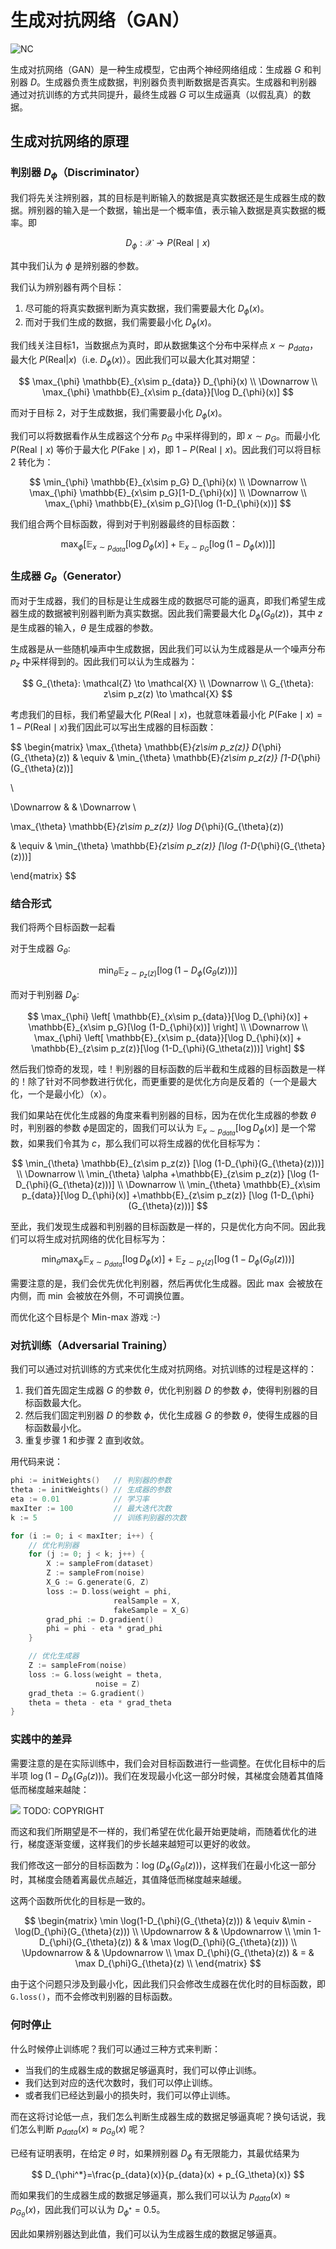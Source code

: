 # 生成对抗网络（GAN）

![NC](https://img.shields.io/badge/LH-Neural%20Compulation-red)

生成对抗网络（GAN）是一种生成模型，它由两个神经网络组成：生成器 $G$ 和判别器 $D$。生成器负责生成数据，判别器负责判断数据是否真实。生成器和判别器通过对抗训练的方式共同提升，最终生成器 $G$ 可以生成逼真（以假乱真）的数据。

## 生成对抗网络的原理

### 判别器 $D_\phi$（Discriminator）

我们将先关注辨别器，其的目标是判断输入的数据是真实数据还是生成器生成的数据。辨别器的输入是一个数据，输出是一个概率值，表示输入数据是真实数据的概率。即

$$
D_{\phi}: \mathcal{X} \to P(\text{Real}\mid x)
$$

其中我们认为 $\phi$ 是辨别器的参数。

我们认为辨别器有两个目标：
1. 尽可能的将真实数据判断为真实数据，我们需要最大化 $D_{\phi}(x)$。
2. 而对于我们生成的数据，我们需要最小化 $D_{\phi}(x)$。

我们线关注目标1，当数据点为真时，即从数据集这个分布中采样点 $x\sim p_{data}$，最大化 $P(\text{Real} | x)$（i.e. $D_{\phi}(x)$）。因此我们可以最大化其对期望：

$$
\max_{\phi} \mathbb{E}_{x\sim p_{data}} D_{\phi}(x)
\\
\Downarrow
\\
\max_{\phi} \mathbb{E}_{x\sim p_{data}}[\log D_{\phi}(x)]
$$

而对于目标 2，对于生成数据，我们需要最小化 $D_{\phi}(x)$。

我们可以将数据看作从生成器这个分布 $p_G$ 中采样得到的，即 $x\sim p_G$。而最小化 $P(\text{Real}\mid x)$ 等价于最大化 $P(\text{Fake}\mid x)$，即 $1-P(\text{Real}\mid x)$。因此我们可以将目标 2 转化为：

$$
\min_{\phi} \mathbb{E}_{x\sim p_G} D_{\phi}(x)
\\
\Downarrow
\\
\max_{\phi} \mathbb{E}_{x\sim p_G}[1-D_{\phi}(x)]
\\
\Downarrow
\\
\max_{\phi} \mathbb{E}_{x\sim p_G}[\log (1-D_{\phi}(x))]
$$

我们组合两个目标函数，得到对于判别器最终的目标函数：

$$
\max_{\phi} \left[
    \mathbb{E}_{x\sim p_{data}}[\log D_{\phi}(x)] + \mathbb{E}_{x\sim p_G}[\log (1-D_{\phi}(x))]
\right]
$$


### 生成器 $G_\theta$（Generator）

而对于生成器，我们的目标是让生成器生成的数据尽可能的逼真，即我们希望生成器生成的数据被判别器判断为真实数据。因此我们需要最大化 $D_{\phi}(G_{\theta}(z))$，其中 $z$ 是生成器的输入，$\theta$ 是生成器的参数。

生成器是从一些随机噪声中生成数据，因此我们可以认为生成器是从一个噪声分布 $p_z$ 中采样得到的。因此我们可以认为生成器为：

$$
G_{\theta}: \mathcal{Z} \to \mathcal{X}
\\
\Downarrow
\\
G_{\theta}: z\sim p_z(z) \to \mathcal{X}
$$

考虑我们的目标，我们希望最大化 $P(\text{Real}\mid x)$，也就意味着最小化 $P(\text{Fake}\mid x) = 1 - P(\text{Real}\mid x)$我们因此可以写出生成器的目标函数：


$$
\begin{matrix}
\max_{\theta} \mathbb{E}_{z\sim p_z(z)} D_{\phi}(G_{\theta}(z))
& \equiv &
\min_{\theta} \mathbb{E}_{z\sim p_z(z)} [1-D_{\phi}(G_{\theta}(z))]

\\


\Downarrow & & \Downarrow \\

\max_{\theta} \mathbb{E}_{z\sim p_z(z)} \log D_{\phi}(G_{\theta}(z))

& \equiv &
\min_{\theta} \mathbb{E}_{z\sim p_z(z)} [\log (1-D_{\phi}(G_{\theta}(z)))]

\end{matrix}
$$

### 结合形式

我们将两个目标函数一起看

对于生成器 $G_{\theta}$:

$$
\min_{\theta} \mathbb{E}_{z\sim p_z(z)} [\log (1-D_{\phi}(G_{\theta}(z)))]
$$

而对于判别器 $D_{\phi}$:

$$
\max_{\phi} \left[
    \mathbb{E}_{x\sim p_{data}}[\log D_{\phi}(x)] + \mathbb{E}_{x\sim p_G}[\log (1-D_{\phi}(x))]
\right]
\\
\Downarrow
\\
\max_{\phi} \left[
    \mathbb{E}_{x\sim p_{data}}[\log D_{\phi}(x)] + \mathbb{E}_{z\sim p_z(z)}[\log (1-D_{\phi}(G_\theta(z)))]
\right]
$$

然后我们惊奇的发现，哇！判别器的目标函数的后半截和生成器的目标函数是一样的！除了针对不同参数进行优化，而更重要的是优化方向是反着的（一个是最大化，一个是最小化）（x）。

我们如果站在优化生成器的角度来看判别器的目标，因为在优化生成器的参数 $\theta$ 时，判别器的参数 $\phi$是固定的，固我们可以认为 $\mathbb{E}_{x\sim p_{data}}[\log D_{\phi}(x)]$ 是一个常数，如果我们令其为 $c$，那么我们可以将生成器的优化目标写为：

$$
\min_{\theta} \mathbb{E}_{z\sim p_z(z)} [\log (1-D_{\phi}(G_{\theta}(z)))]
\\
\Downarrow
\\
\min_{\theta} \alpha +\mathbb{E}_{z\sim p_z(z)} [\log (1-D_{\phi}(G_{\theta}(z)))]
\\
\Downarrow
\\
\min_{\theta} \mathbb{E}_{x\sim p_{data}}[\log D_{\phi}(x)] +\mathbb{E}_{z\sim p_z(z)} [\log (1-D_{\phi}(G_{\theta}(z)))]
$$

至此，我们发现生成器和判别器的目标函数是一样的，只是优化方向不同。因此我们可以将生成对抗网络的优化目标写为：

$$
\min_{\theta} \max_{\phi} \mathbb{E}_{x\sim p_{data}}[\log D_{\phi}(x)] +\mathbb{E}_{z\sim p_z(z)} [\log (1-D_{\phi}(G_{\theta}(z)))]
$$

需要注意的是，我们会优先优化判别器，然后再优化生成器。因此 $\max$ 会被放在内侧，而 $\min$ 会被放在外侧，不可调换位置。

而优化这个目标是个 Min-max 游戏 :-)

### 对抗训练（Adversarial Training）

我们可以通过对抗训练的方式来优化生成对抗网络。对抗训练的过程是这样的：

1. 我们首先固定生成器 $G$ 的参数 $\theta$，优化判别器 $D$ 的参数 $\phi$，使得判别器的目标函数最大化。
2. 然后我们固定判别器 $D$ 的参数 $\phi$，优化生成器 $G$ 的参数 $\theta$，使得生成器的目标函数最小化。
3. 重复步骤 1 和步骤 2 直到收敛。

用代码来说：

```go
phi := initWeights()   // 判别器的参数
theta := initWeights() // 生成器的参数
eta := 0.01            // 学习率
maxIter := 100         // 最大迭代次数
k := 5                 // 训练判别器的次数

for (i := 0; i < maxIter; i++) {
    // 优化判别器
    for (j := 0; j < k; j++) {
        X := sampleFrom(dataset)
        Z := sampleFrom(noise)
        X_G := G.generate(G, Z)
        loss := D.loss(weight = phi,
                       realSample = X,
                       fakeSample = X_G)
        grad_phi := D.gradient()
        phi = phi - eta * grad_phi
    }

    // 优化生成器
    Z := sampleFrom(noise)
    loss := G.loss(weight = theta,
                   noise = Z)
    grad_theta := G.gradient()
    theta = theta - eta * grad_theta
}
```

### 实践中的差异

需要注意的是在实际训练中，我们会对目标函数进行一些调整。在优化目标中的后半项 $\log(1-D_{\phi}(G_{\theta}(z)))$。我们在发现最小化这一部分时候，其梯度会随着其值降低而梯度越来越陡：

![](./img/GAN_log.png)
TODO: COPYRIGHT

而这和我们所期望是不一样的，我们希望在优化最开始更陡峭，而随着优化的进行，梯度逐渐变缓，这样我们的步长越来越短可以更好的收敛。

我们修改这一部分的目标函数为：$\log(D_{\phi}(G_{\theta}(z)))$，这样我们在最小化这一部分时，其梯度会随着离最优点越近，其值降低而梯度越来越缓。

这两个函数所优化的目标是一致的。

$$
\begin{matrix}
\min \log(1-D_{\phi}(G_{\theta}(z))) & \equiv &\min -\log(D_{\phi}(G_{\theta}(z))) \\
\Updownarrow & & \Updownarrow \\
\min
1-D_{\phi}(G_{\theta}(z)) & & \max \log(D_{\phi}(G_{\theta}(z))) \\
\Updownarrow & & \Updownarrow \\
\max D_{\phi}(G_{\theta}(z)) & = & \max D_{\phi}G_{\theta}(z) \\
\end{matrix}
$$

由于这个问题只涉及到最小化，因此我们只会修改生成器在优化时的目标函数，即 `G.loss()`，而不会修改判别器的目标函数。

### 何时停止

什么时候停止训练呢？我们可以通过三种方式来判断：
- 当我们的生成器生成的数据足够逼真时，我们可以停止训练。
- 我们达到对应的迭代次数时，我们可以停止训练。
- 或者我们已经达到最小的损失时，我们可以停止训练。

而在这将讨论低一点，我们怎么判断生成器生成的数据足够逼真呢？换句话说，我们怎么判断 $p_{data}(x) \approx p_{G_\theta}(x)$ 呢？

已经有证明表明，在给定 $\theta$ 时，如果辨别器 $D_\phi$ 有无限能力，其最优结果为

$$
D_{\phi^*}=\frac{p_{data}(x)}{p_{data}(x) + p_{G_\theta}(x)}
$$

而如果我们的生成器生成的数据足够逼真，那么我们可以认为 $p_{data}(x) \approx p_{G_\theta}(x)$，因此我们可以认为 $D_{\phi^*} = 0.5$。

因此如果辨别器达到此值，我们可以认为生成器生成的数据足够逼真。